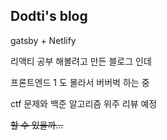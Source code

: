 ## Dodti's blog

gatsby + Netlify

리액티 공부 해볼려고 만든 블로그 인데

프론트엔드 1 도 몰라서 버버벅 하는 중

ctf 문제와 백준 알고리즘 위주 리뷰 예정

~~할 수 있을까...~~
